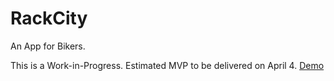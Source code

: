 
# RackCity
An App for Bikers.


This is a Work-in-Progress. Estimated MVP to be delivered on April 4.
[Demo](https://rack-city.herokuapp.com/)
